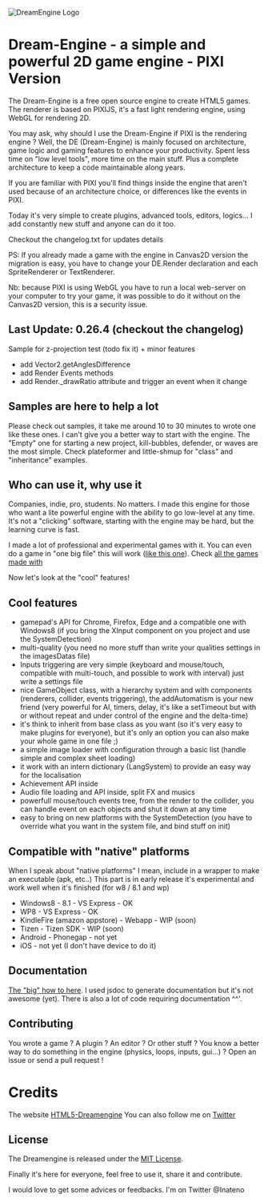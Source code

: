 ![DreamEngine Logo](http://dreamengine.dreamirl.com/assets/imgs/logo.png)

Dream-Engine - a simple and powerful 2D game engine - PIXI Version
===========
The Dream-Engine is a free open source engine to create HTML5 games.
The renderer is based on PIXIJS, it's a fast light rendering engine, using WebGL for rendering 2D.

You may ask, why should I use the Dream-Engine if PIXI is the rendering engine ?
Well, the DE (Dream-Engine) is mainly focused on architecture, game logic and gaming features to enhance your productivity.
Spent less time on "low level tools", more time on the main stuff. Plus a complete architecture to keep a code maintainable along years.

If you are familiar with PIXI you'll find things inside the engine that aren't used because of an architecture choice, or differences like the events in PIXI.

Today it's very simple to create plugins, advanced tools, editors, logics... I add constantly new stuff and anyone can do it too.

Checkout the changelog.txt for updates details

PS: If you already made a game with the engine in Canvas2D version the migration is easy, you have to change your DE.Render declaration and each SpriteRenderer or TextRenderer.

Nb: because PIXI is using WebGL you have to run a local web-server on your computer to try your game, it was possible to do it without on the Canvas2D version, this is a security issue.

Last Update: 0.26.4 (checkout the changelog)
-------
Sample for z-projection test (todo fix it) + minor features
  * add Vector2.getAnglesDifference
  * add Render Events methods
  * add Render._drawRatio attribute and trigger an event when it change

Samples are here to help a lot
-------

Please check out samples, it take me around 10 to 30 minutes to wrote one like these ones.
I can't give you a better way to start with the engine.
The "Empty" one for starting a new project, kill-bubbles, defender, or waves are the most simple. Check plateformer and little-shmup for "class" and "inheritance" examples.


Who can use it, why use it
-------

Companies, indie, pro, students. No matters. I made this engine for those who want a lite powerful engine with the ability to go low-level at any time.
It's not a "clicking" software, starting with the engine may be hard, but the learning curve is fast.

I made a lot of professional and experimental games with it.
You can even do a game in "one big file" this will work ([like this one](http://pongarena.dreamirl.com/)).
Check [all the games made with](http://dreamengine.dreamirl.com/)

Now let's look at the "cool" features!

Cool features
-------

* gamepad's API for Chrome, Firefox, Edge and a compatible one with Windows8 (if you bring the XInput component on you project and use the SystemDetection)
* multi-quality (you need no more stuff than write your qualities settings in the imagesDatas file)
* Inputs triggering are very simple (keyboard and mouse/touch, compatible with multi-touch, and possible to work with interval) just write a settings file
* nice GameObject class, with a hierarchy system and with components (renderers, collider, events triggering), the addAutomatism is your new friend (very powerful for AI, timers, delay, it's like a setTimeout but with or without repeat and under control of the engine and the delta-time)
* it's think to inherit from base class as you want (so it's very easy to make plugins for everyone), but it's only an option you can also make your whole game in one file ;)
* a simple image loader with configuration through a basic list (handle simple and complex sheet loading)
* it work with an intern dictionary (LangSystem) to provide an easy way for the localisation
* Achievement API inside
* Audio file loading and API inside, split FX and musics
* powerfull mouse/touch events tree, from the render to the collider, you can handle event on each objects and shut it down at any time
* easy to bring on new platforms with the SystemDetection (you have to override what you want in the system file, and bind stuff on init)


Compatible with "native" platforms
-------

When I speak about "native platforms" I mean, include in a wrapper to make an executable (apk, etc..)
This part is in early release it's experimental and work well when it's finished (for w8 / 8.1 and wp)
* Windows8 - 8.1 - VS Express - OK
* WP8 - VS Express - OK
* KindleFire (amazon appstore) - Webapp - WIP (soon)
* Tizen - Tizen SDK - WIP (soon)
* Android - Phonegap - not yet
* iOS - not yet (I don't have device to do it)

Documentation
-------

[The "big" how to here](http://dreamengine.dreamirl.com/#howto).
I used jsdoc to generate documentation but it's not awesome (yet).
There is also a lot of code requiring documentation ^^'.

Contributing
-------

You wrote a game ? A plugin ? An editor ? Or other stuff ?
You know a better way to do something in the engine (physics, loops, inputs, gui...) ?
Open an issue or send a pull request !

Credits
===========

The website [HTML5-Dreamengine](http://dreamengine.dreamirl.com)
You can also follow me on [Twitter](http://twitter.com/inateno)

License
-------

The Dreamengine is released under the [MIT License](http://opensource.org/licenses/MIT).

Finally it's here for everyone, feel free to use it, share it and contribute.

I would love to get some advices or feedbacks. I'm on Twitter @Inateno
